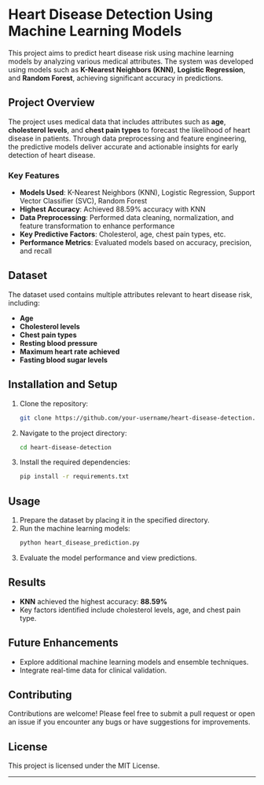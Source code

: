 # Heart Disease Detection Using Machine Learning Models

This project aims to predict heart disease risk using machine learning models by analyzing various medical attributes. The system was developed using models such as **K-Nearest Neighbors (KNN)**, **Logistic Regression**, and **Random Forest**, achieving significant accuracy in predictions.

## Project Overview

The project uses medical data that includes attributes such as **age**, **cholesterol levels**, and **chest pain types** to forecast the likelihood of heart disease in patients. Through data preprocessing and feature engineering, the predictive models deliver accurate and actionable insights for early detection of heart disease.

### Key Features
- **Models Used**: K-Nearest Neighbors (KNN), Logistic Regression, Support Vector Classifier (SVC), Random Forest
- **Highest Accuracy**: Achieved 88.59% accuracy with KNN
- **Data Preprocessing**: Performed data cleaning, normalization, and feature transformation to enhance performance
- **Key Predictive Factors**: Cholesterol, age, chest pain types, etc.
- **Performance Metrics**: Evaluated models based on accuracy, precision, and recall

## Dataset
The dataset used contains multiple attributes relevant to heart disease risk, including:
- **Age**
- **Cholesterol levels**
- **Chest pain types**
- **Resting blood pressure**
- **Maximum heart rate achieved**
- **Fasting blood sugar levels**

## Installation and Setup

1. Clone the repository:
   ```bash
   git clone https://github.com/your-username/heart-disease-detection.git
   ```
2. Navigate to the project directory:
   ```bash
   cd heart-disease-detection
   ```
3. Install the required dependencies:
   ```bash
   pip install -r requirements.txt
   ```

## Usage

1. Prepare the dataset by placing it in the specified directory.
2. Run the machine learning models:
   ```bash
   python heart_disease_prediction.py
   ```
3. Evaluate the model performance and view predictions.

## Results

- **KNN** achieved the highest accuracy: **88.59%**
- Key factors identified include cholesterol levels, age, and chest pain type.

## Future Enhancements
- Explore additional machine learning models and ensemble techniques.
- Integrate real-time data for clinical validation.

## Contributing
Contributions are welcome! Please feel free to submit a pull request or open an issue if you encounter any bugs or have suggestions for improvements.

## License
This project is licensed under the MIT License.

---
